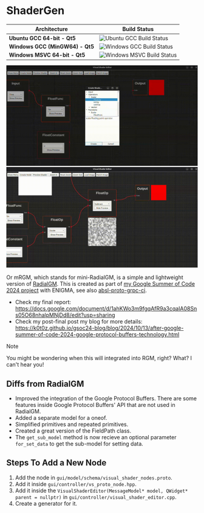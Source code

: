 # ShaderGen

<table>
  <thead>
    <tr>
      <th>Architecture</th>
      <th>Build Status</th>
    </tr>
  </thead>
  <tbody>
    <tr>
      <td><strong>Ubuntu GCC 64-bit - Qt5</strong></td>
      <td><img src="https://github.com/k0T0z/shader-gen/actions/workflows/ubuntu_gcc.yml/badge.svg" alt="Ubuntu GCC Build Status"></td>
    </tr>
    <tr>
      <td><strong>Windows GCC (MinGW64) - Qt5</strong></td>
      <td><img src="https://github.com/k0T0z/shader-gen/actions/workflows/windows_gcc.yml/badge.svg" alt="Windows GCC Build Status"></td>
    </tr>
    <tr>
      <td><strong>Windows MSVC 64-bit - Qt5</strong></td>
      <td><img src="https://github.com/k0T0z/shader-gen/actions/workflows/windows.yml/badge.svg" alt="Windows MSVC Build Status"></td>
    </tr>
  </tbody>
</table>

![ShaderGen Graph Implementation](./shader-gen-graph-implementation.gif)
![ShaderGen Dynamic Rendering](./shader-gen-dynamic-rendering.gif)

Or mRGM, which stands for mini-RadialGM, is a simple and lightweight version of [RadialGM](https://github.com/enigma-dev/RadialGM). This is created as part of [my Google Summer of Code 2024 project](https://summerofcode.withgoogle.com/archive/2024/projects/wYTZuQbA) with ENIGMA, see also [absl-proto-grpc-ci](https://github.com/k0T0z/absl-proto-grpc-ci).

- Check my final report: https://docs.google.com/document/d/1ahKWo3m9fgqAfR9a3cqaIA08Sns05O68nhalpMNjDd8/edit?usp=sharing
- Check my post-final post my blog for more details: https://k0t0z.github.io/gsoc24-blog/blog/2024/10/13/after-google-summer-of-code-2024-google-protocol-buffers-technology.html

> [!NOTE]  
> You might be wondering when this will integrated into RGM, right? What? I can't hear you!

## Diffs from RadialGM

- Improved the integration of the Google Protocol Buffers. There are some features inside Google Protocol Buffers' API that are not used in RadialGM.
- Added a separate model for a oneof.
- Simplified primitives and repeated primitives.
- Created a great version of the FieldPath class.
- The `get_sub_model` method is now recieve an optional parameter `for_set_data` to get the sub-model for setting data.

## Steps To Add a New Node

1. Add the node in `gui/model/schema/visual_shader_nodes.proto`.
2. Add it inside `gui/controller/vs_proto_node.hpp`.
3. Add it inside the `VisualShaderEditor(MessageModel* model, QWidget* parent = nullptr)` in `gui/controller/visual_shader_editor.cpp`.
4. Create a generator for it.
